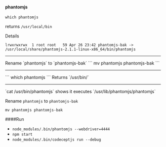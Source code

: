 
#### phantomjs
```
which phantomjs
```
returns `/usr/local/bin`

Details

`lrwxrwxrwx  1 root root   59 Apr 26 23:42 phantomjs-bak -> /usr/local/share/phantomjs-2.1.1-linux-x86_64/bin/phantomjs`
<hr>
Rename `phantomjs` to `phantomjs-bak`
```
mv phantomjs phantomjs-bak
```
<hr>
```
which phantomjs
```
Returns `/usr/bin/`
<hr>
`cat /usr/bin/phantomjs` shows it executes `/usr/lib/phantomjs/phantomjs`

Rename `phantomjs` to `phantomjs-bak`
```
mv phantomjs phantomjs-bak
```

####Run
* `node_modules/.bin/phantomjs --webdriver=4444`
* `npm start`
* `node_modules/.bin/codeceptjs run --debug`